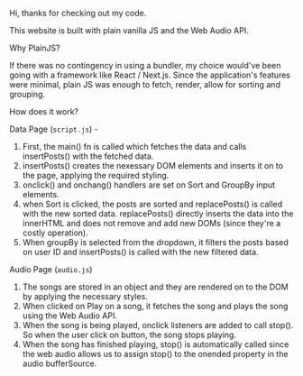 Hi, thanks for checking out my code. 

This website is built with plain vanilla JS and the Web Audio API.

Why PlainJS?

If there was no contingency in using a bundler, my choice would've been going with a framework like React / Next.js. Since the application's features were minimal, plain JS was enough to fetch, render, allow for sorting and grouping.

How does it work?

Data Page (`script.js`) - 

1. First, the main() fn is called which fetches the data and calls insertPosts() with the fetched data.
2. insertPosts() creates the nexessary DOM elements and inserts it on to the page, applying the required styling.
3. onclick() and onchang() handlers are set on Sort and GroupBy input elements.
4. when Sort is clicked, the posts are sorted and replacePosts() is called with the new sorted data. replacePosts() directly inserts the data into the innerHTML and does not remove and add new DOMs (since they're a costly operation).
5. When groupBy is selected from the dropdown, it filters the posts based on user ID and insertPosts() is called with the new filtered data.

Audio Page (`audio.js`)

1. The songs are stored in an object and they are rendered on to the DOM by applying the necessary styles.
2. When clicked on Play on a song, it fetches the song and plays the song using the Web Audio API.
3. When the song is being played, onclick listeners are added to call stop(). So when the user click on button, the song stops playing.
4. When the song has finished playing, stop() is automatically called since the web audio allows us to assign stop() to the onended property in the audio bufferSource.
